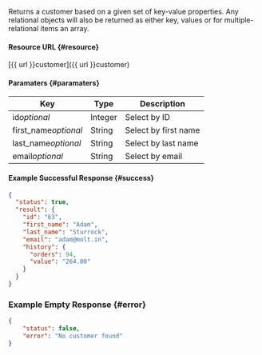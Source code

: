 <!--
@title GET customer
@author Moltin Ltd
@description Gets a customer based on the given criteria

@sidebar 1
@family Customer
@rate No
@auth Yes
@format JSON
@http GET
@version beta
-->
Returns a customer based on a given set of key-value properties. Any relational objects will also be returned as either key, values or for multiple-relational items an array.


#### Resource URL	{#resource}
[{{ url }}customer]({{ url }}customer)


#### Paramaters	{#paramaters}
Key | Type | Description
--- | ---- | -----------
id*optional* | Integer | Select by ID
first_name*optional* | String | Select by first name
last_name*optional* | String | Select by last name
email*optional* | String | Select by email

<!--code-->
#### Example Successful Response	{#success}
``` json
{
  "status": true,
  "result": {
    "id": "63",
    "first_name": "Adam",
    "last_name": "Sturrock",
    "email": "adam@molt.in",
    "history": {
      "orders": 94,
      "value": "264.00"
    }
  }
}
```


### Example Empty Response	{#error}
``` json
{
    "status": false,
    "error": "No customer found"
}
```
<!--/code-->